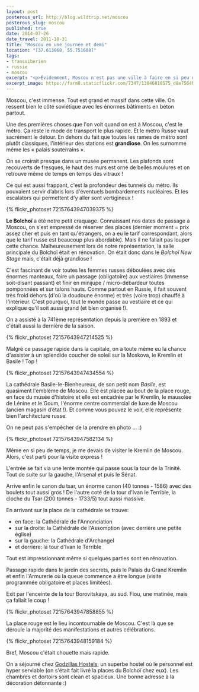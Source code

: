 ```yaml
---
layout: post
posterous_url: http://blog.wildtrip.net/moscou
posterous_slug: moscou
published: true
date: 2014-07-26
date_travel: 2011-10-31
title: "Moscou en une journée et demi"
location: "[37.613068, 55.751608]"
tags:
- transsiberien
- russie
- moscou
excerpt: "<p>Évidemment, Moscou n'est pas une ville à faire en si peu de temps. Sauf que, suite  à des soucis de visa, nous ne pouvions pas rester plus longtemps. Et comme c'est plus simple de revenir à Moscou plutôt qu'à Krasnoyarsk, on a préféré raccourcir notre séjour moscovite !</p><p>Nous y sommes arrivés en début d'après-midi et notre avion décollait le lendemain soir. Visite expéditive et condensée de cette capitale !</p>"
excerpt_image: https://farm8.staticflickr.com/7347/13846818575_d8e7564b9b_c.jpg
---
```


Moscou, c'est immense. Tout est grand et massif dans cette ville. On ressent bien le côté soviétique avec les énormes bâtiments en béton partout.

Une des premières choses que l'on voit quand on est à Moscou, c'est le métro. Ça reste le mode de transport le plus rapide. Et le métro Russe vaut sacrément le détour. En dehors du fait que toutes les rames de métro sont plutôt classiques, l'intérieur des stations est **grandiose**. On les surnomme même les « palais souterrains ».

On se croirait presque dans un musée permanent. Les plafonds sont recouverts de fresques, le haut des murs est orné de belles moulures et on retrouve même de temps en temps des vitraux !

Ce qui est aussi frappant, c'est la profondeur des tunnels du métro. Ils pouvaient servir d’abris lors d'éventuels bombardements nucléaires. Et les escalators qui permettent d'y aller sont vertigineux !

{% flickr_photoset 72157643947039375 %}

**Le Bolchoï** a été notre petit craquage. Connaissant nos dates de passage à Moscou, on s'est empressé de réserver des places (dernier moment = prix assez cher et puis en tant qu'étrangers, on a eu le tarif correspondant, alors que le tarif russe est beaucoup plus abordable). Mais il ne fallait pas louper cette chance. Malheureusement lors de notre représentation, la salle principale du Bolchoï était en rénovation. On était donc dans le *Bolchoï New Stage*  mais, c'était déjà grandiose !

C'est fascinant de voir toutes les femmes russes déboulées avec des énormes manteaux, faire un passage (obligatoire) aux vestiaires (immense soit-disant passant) et finir en minijupe / micro-débardeur toutes pomponnées et sur talons hauts. Comme partout en Russie, il fait souvent très froid dehors (d'où la doudoune énorme) et très (voire trop) chauffé à l'intérieur. C'est pourquoi, tout le monde passe au vestiaire et ce qui explique qu'il soit aussi grand (et bien organisé !).

On a assisté à la 741ème représentation depuis la première en 1893 et c'était aussi la dernière de la saison.

{% flickr_photoset 72157643947214525 %}

Malgré ce passage rapide dans la capitale, on a toute même eu la chance d'assister à un splendide coucher de soleil sur la Moskova, le Kremlin et Basile ! Top !

{% flickr_photoset 72157643947434554 %}

La cathédrale Basile-le-Bienheureux, de son petit nom *Basile*, est quasiment l'emblème de Moscou. Elle est placée au bout de la place rouge, en face du musée d'histoire et elle est encadrée par le Kremlin, le mausolée de Lénine et le Goum, l'énorme centre commercial de luxe de Moscou (ancien magasin d’état !). Et comme vous pouvez le voir, elle représente bien l'architecture russe.

On ne peut pas s'empêcher de la prendre en photo ... :)

{% flickr_photoset 72157643947582134 %}

Même en si peu de temps, je me devais de visiter le Kremlin de Moscou. Alors, c'est parti pour la visite express !

L'entrée se fait via une lente montée qui passe sous la tour de la Trinité. Tout de suite sur la gauche, l'Arsenal et puis le Sénat.

Arrive enfin le canon du tsar, un énorme canon (40 tonnes - 1586) avec des boulets tout aussi gros ! De l'autre coté de la tour d'Ivan le Terrible, la cloche du Tsar (200 tonnes - 1733/5) tout aussi massive.

En arrivant sur la place de la cathédrale se trouve:

- en face: la Cathédrale de l'Annonciation
- sur la droite: la Cathédrale de l'Assomption (avec derrière une petite église)
- sur la gauche: la Cathédrale d'Archangel
- et derrière: la tour d'Ivan le Terrible

Tout est impressionnant même si quelques parties sont en rénovation.

Passage rapide dans le jardin des secrets, puis le Palais du Grand Kremlin et enfin l'Armurerie où la queue commence a être longue (visite programmée obligatoire et places limitées).

Exit par l'enceinte de la tour Borovitskaya, au sud. Fiou, une matinée, mais ça fallait le coup !

{% flickr_photoset 72157643947858855 %}

La place rouge est le lieu incontournable de Moscou. C'est là que se déroule la majorité des manifestations et autres célébrations.

{% flickr_photoset 72157643948159184 %}

Bref, Moscou c'était chouette mais rapide.

On a séjourné chez [Godzillas Hostels](http://godzillashostel.com/about/), un superbe hostel où le personnel est hyper serviable (on s'était fait livré la places du Bolchoï chez eux). Les chambres et dortoirs sont clean et spacieux. Une bonne adresse à la décoration détonnante :)
